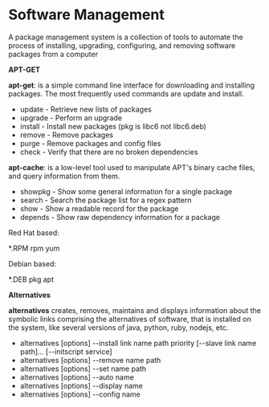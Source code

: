 # Software Management

A package management system is a collection of tools to automate the process of installing, upgrading, configuring, and removing software packages from a computer

**APT-GET**

**apt-get**: is a simple command line interface for downloading and installing packages. The most frequently used commands are update and install.

- update - Retrieve new lists of packages
- upgrade - Perform an upgrade
- install - Install new packages (pkg is libc6 not libc6.deb)
- remove - Remove packages
- purge - Remove packages and config files
- check - Verify that there are no broken dependencies

**apt-cache**: is a low-level tool used to manipulate APT's binary cache files, and query information from them.

- showpkg - Show some general information for a single package
- search - Search the package list for a regex pattern
- show - Show a readable record for the package
- depends - Show raw dependency information for a package

Red Hat based:

*.RPM
rpm
yum

Debian based:

*.DEB
pkg
apt

**Alternatives**

**alternatives** creates, removes, maintains and displays information about the symbolic links comprising the alternatives of software, that is installed on the system, like several versions of java, python, ruby, nodejs, etc.

- alternatives [options] --install link name path priority [--slave link name path]... [--initscript service]
- alternatives [options] --remove name path
- alternatives [options] --set name path
- alternatives [options] --auto name
- alternatives [options] --display name
- alternatives [options] --config name
